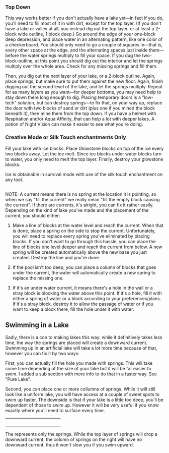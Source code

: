 ### Top Down
This way works better if you don't actually have a lake yet—in fact if you do, you'll need to fill most of it in with dirt, except for the top layer.  (If you don't have a lake or valley at all, you instead dig out the top layer, or at least a 2-block wide outline, 1 block deep.)  Go around the edge of your one-block deep depression, and place water in an alternating pattern, like one color of a checkerboard.  You should only need to go a couple of squares in—that is, every other space at the edge, and the alternating spaces just inside them—before the water springs multiply to fill your space.  If you dug the two-block-outline, at this point you should dig out the interior and let the springs multiply over the whole area.  Check for any missing springs and fill them.  

Then, you dig out the next layer of your lake, or a 2-block outline.  Again, place springs, but make sure to put them against the new floor.  Again, finish digging out the second level of the lake, and let the springs multiply.  Repeat for as many layers as you want—for deeper bottoms, you may need help to stay down there long enough to dig.  Placing temporary doors is a "low-tech" solution, but can destroy springs—to fix that, on your way up, replace the door with two blocks of sand or dirt (plus one if you mined the block beneath it), then mine them from the top down.  If you have a helmet with Respiration and/or Aqua Affinity, that can help a lot with deeper lakes.  A potion of Night Vision can make it easier to see what you're doing.

### Creative Mode or Silk Touch enchantments Only
Fill your lake with ice blocks.  Place Glowstone blocks on top of the ice every two blocks away. Let the ice melt. Since ice blocks under water blocks turn to water, you only need to melt the top layer. Finally, destroy your glowstone blocks.

Ice is obtainable in survival mode with use of the silk touch enchantment on any tool.

## 
NOTE: A current means there is no spring at the location it is pointing, so when we say "fill the current" we really mean "fill the empty block causing the current". 
If there are currents, it's alright, you can fix it rather easily. Depending on the kind of lake you've made and the placement of the current, you should either:

1) Make a line of blocks at the water level and reach the current. When that is done, place a spring on the side to stop the current. Unfortunately, you will need to replace every spring you've eliminated by placing blocks. If you don't want to go through this hassle, you can place the line of blocks one level deeper and reach the current from below. A new spring will be created automatically above the new base you just created. Destroy the line and you're done.

2) If the pool isn't too deep, you can place a column of blocks that goes under the current, the water will automatically create a new spring to replace the missing one. 

3) If it's an under water current, it means there's a hole in the wall or a stray block is blocking the water above this point. If it's a hole, fill it with either a spring of water or a block according to your preferences/plans. if it's a stray block, destroy it to allow the passage of water or if you want to keep a block there, fill the hole under it with water.

## Swimming in a Lake
Sadly, there is a con to making lakes this way: while it definitively takes less time, the way the springs are placed will create a downward current. Swimming up in an artificial lake will take a lot more time because of that, however you can fix it by two ways: 

First, you can actually fill the hole you made with springs. This will take some time depending of the size of your lake but it will be far easier to swim. I added a sub section with more info to do that in a faster way. See "Pure Lake". 

Second, you can place one or more collumns of springs. While it will still look like a uniform lake, you will have access at a couple of sweet spots to swim up faster. The downside is that if your lake is a little too deep, you'll be dependent of those to swim up. However it will be very useful if you know exactly where you'll need to surface every time.



|  |  |  |  |  |  |  |  |  |  |  |
|--|--|--|--|--|--|--|--|--|--|--|
|  |  |  |  |  |  |  |  |  |  |  |
|  |  |  |  |  |  |  |  |  |  |  |
|  |  |  |  |  |  |  |  |  |  |  |
|  |  |  |  |  |  |  |  |  |  |  |


The  represents only the springs. While the top layer of springs will drop a downward current, the column of springs on the right will have no downward current, thus it won't slow you if you swim upward.

